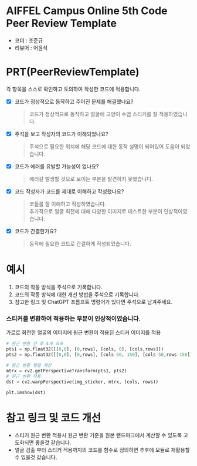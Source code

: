 # AIFFEL Campus Online 5th Code Peer Review Template
- 코더 : 조준규
- 리뷰어 : 어윤석


# PRT(PeerReviewTemplate) 
각 항목을 스스로 확인하고 토의하여 작성한 코드에 적용합니다.

- [X] 코드가 정상적으로 동작하고 주어진 문제를 해결했나요?
  > 코드가 정상적으로 동작하고 얼굴에 고양이 수염 스티커를 잘 적용하였습니다.
- [X] 주석을 보고 작성자의 코드가 이해되었나요?
  > 주석으로 필요한 위치에 해당 코드에 대한 동작 설명이 되어있어 도움이 되었습니다.
- [X] 코드가 에러를 유발할 가능성이 없나요?
  > 에러갈 발생할 것으로 보이는 부분을 발견하지 못했습니다.
- [X] 코드 작성자가 코드를 제대로 이해하고 작성했나요?
  > 코들를 잘 이해하고 작성하였습니다.  
  추가적으로 얼굴 회전에 대해 다양한 이미지로 테스트한 부분이 인상적이였습니다.  
- [X] 코드가 간결한가요?
  > 동작에 필요한 코드로 간결하게 작성되었습니다.

# 예시
1. 코드의 작동 방식을 주석으로 기록합니다.
2. 코드의 작동 방식에 대한 개선 방법을 주석으로 기록합니다.
3. 참고한 링크 및 ChatGPT 프롬프트 명령어가 있다면 주석으로 남겨주세요.

### 스티커를 변환하여 적용하는 부분이 인상적이였습니다.
가로로 회전한 얼굴의 이미지에 원근 변환이 적용된 스티커 이미지를 적용
```python
# 원근 변환 전 후 4개 좌표
pts1 = np.float32([[0,0], [0,rows], [cols, 0], [cols,rows]])
pts2 = np.float32([[0,0], [0,rows], [cols-50, 150], [cols-50,rows-150]])

# 원근 변환 행렬 계산
mtrx = cv2.getPerspectiveTransform(pts1, pts2)
# 원근 변환 적용
dst = cv2.warpPerspective(img_sticker, mtrx, (cols, rows))

plt.imshow(dst)
```

# 참고 링크 및 코드 개선
 - 스티커 원근 변환 적용시 원근 변환 기준을 원본 랜드마크에서 계산할 수 있도록 고도화되면 좋을것 같습니다.  
 - 얼굴 검출 부터 스티커 적용까지의 코드를 함수로 정의하면 추후에 모듈로 재활용할 수 있을것 같습니다.  
